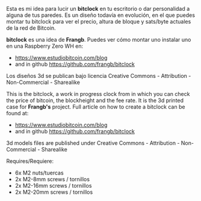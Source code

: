 Esta es mi idea para lucir un **bitclock** en tu escritorio o dar personalidad a alguna de tus paredes. Es un diseño todavía en evolución, en el que puedes montar tu bitclock para ver el precio, altura de bloque y sats/byte actuales de la red de Bitcoin. 

**bitclock** es una idea de **Frangb**. Puedes ver cómo montar uno instalar uno en una Raspberry Zero WH en: 
* https://www.estudiobitcoin.com/blog 
* and in github https://github.com/frangb/bitclock

Los diseños 3d se publican bajo licencia Creative Commons - Attribution - Non-Commercial - Sharealike

This is the bitclock, a work in progress clock from in which you can check the price of bitcoin, the blockheight and the fee rate. It is the 3d printed case for **Frangb's** project. Full article on how to create a bitclock can be found at:
* https://www.estudiobitcoin.com/blog 
* and in github https://github.com/frangb/bitclock

3d models files are published under Creative Commons - Attribution - Non-Commercial - Sharealike

Requires/Requiere:
* 6x M2 nuts/tuercas
* 2x M2-8mm screws / tornillos
* 2x M2-16mm screws / tornillos
* 2x M2-20mm screws  / tornillos
